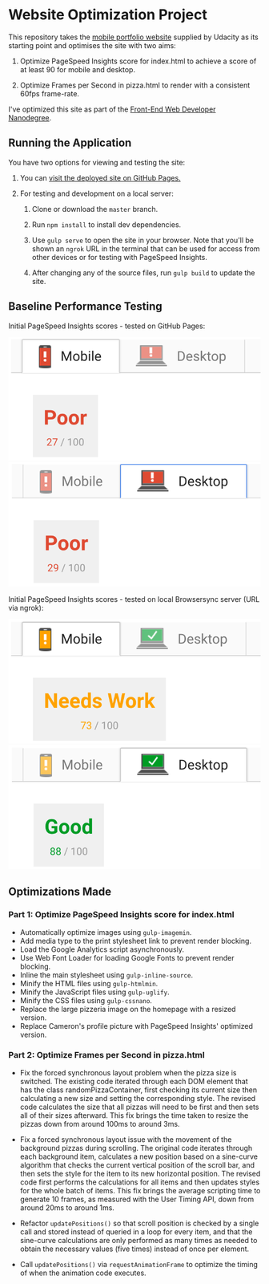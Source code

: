 # Website Optimization Project

This repository takes the [mobile portfolio website](https://github.com/udacity/frontend-nanodegree-mobile-portfolio)
supplied by Udacity as its starting point and optimises the site with two aims:

1. Optimize PageSpeed Insights score for index.html to achieve a score of at
least 90 for mobile and desktop.

1. Optimize Frames per Second in pizza.html to render with a consistent 60fps
frame-rate.

I've optimized this site as part of the [Front-End Web Developer Nanodegree](https://www.udacity.com/course/front-end-web-developer-nanodegree--nd001).

## Running the Application

You have two options for viewing and testing the site:

1. You can [visit the deployed site on GitHub Pages.](https://tobiasziegler.github.io/fend-p6-website-optimization/)

1. For testing and development on a local server:

	1. Clone or download the `master` branch.

	1. Run `npm install` to install dev dependencies.

	1. Use `gulp serve` to open the site in your browser. Note that you'll be
	shown an `ngrok` URL in the terminal that can be used for access from other
	devices or for testing with PageSpeed Insights.

	1. After changing any of the source files, run `gulp build` to update the
	site.

## Baseline Performance Testing

Initial PageSpeed Insights scores - tested on GitHub Pages:

![Mobile PageSpeed: Poor 27/100](img/psi-mobile-gh-pages.png)
![Desktop PageSpeed: Poor 29/100](img/psi-desktop-gh-pages.png)

Initial PageSpeed Insights scores - tested on local Browsersync server (URL via ngrok):

![Mobile PageSpeed: Needs Work 73/100](img/psi-mobile-ngrok.png)
![Desktop PageSpeed: Good 88/100](img/psi-desktop-ngrok.png)

## Optimizations Made

### Part 1: Optimize PageSpeed Insights score for index.html

- Automatically optimize images using `gulp-imagemin`.
- Add media type to the print stylesheet link to prevent render blocking.
- Load the Google Analytics script asynchronously.
- Use Web Font Loader for loading Google Fonts to prevent render blocking.
- Inline the main stylesheet using `gulp-inline-source`.
- Minify the HTML files using `gulp-htmlmin`.
- Minify the JavaScript files using `gulp-uglify`.
- Minify the CSS files using `gulp-cssnano`.
- Replace the large pizzeria image on the homepage with a resized version.
- Replace Cameron's profile picture with PageSpeed Insights' optimized version.

### Part 2: Optimize Frames per Second in pizza.html

- Fix the forced synchronous layout problem when the pizza size is switched.
The existing code iterated through each DOM element that has the class
randomPizzaContainer, first checking its current size then calculating a new
size and setting the corresponding style. The revised code calculates the size
that all pizzas will need to be first and then sets all of their sizes
afterward. This fix brings the time taken to resize the pizzas down from around
100ms to around 3ms.

- Fix a forced synchronous layout issue with the movement of the background
pizzas during scrolling. The original code iterates through each background
item, calculates a new position based on a sine-curve algorithm that checks
the current vertical position of the scroll bar, and then sets the style for
the item to its new horizontal position. The revised code first performs the
calculations for all items and then updates styles for the whole batch of items.
This fix brings the average scripting time to generate 10 frames, as measured
with the User Timing API, down from around 20ms to around 1ms.

- Refactor `updatePositions()` so that scroll position is checked by a single
call and stored instead of queried in a loop for every item, and that the
sine-curve calculations are only performed as many times as needed to obtain
the necessary values (five times) instead of once per element.

- Call `updatePositions()` via `requestAnimationFrame` to optimize the timing
of when the animation code executes.
